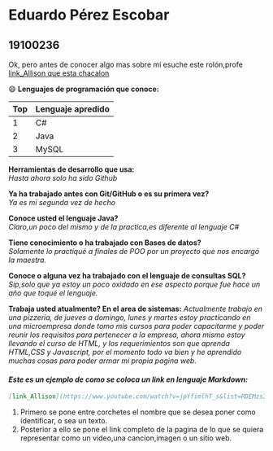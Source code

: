 # Eduardo Pérez Escobar 
## 19100236  
Ok, pero antes de conocer algo mas sobre mí esuche este rolón,profe   
[link_Allison que esta chacalon](https://www.youtube.com/watch?v=jpYfimlhT_s&list=RDEMzs3d6PQPOFpErCBUM7CG-g&index=6)        

:smile:
**Lenguajes de programación que conoce:**  

Top|Lenguaje apredido
-----------|-------------
 1 | C#            
 2  | Java  
 3 | MySQL

**Herramientas de desarrollo que usa:**  
*Hasta ahora solo ha sido Github*  

**Ya ha trabajado antes con Git/GitHub o es su primera vez?**  
*Ya es mi segunda vez de hecho*

**Conoce usted el lenguaje Java?**  
*Claro,un poco del mismo y de la practica,es diferente al lenguaje C#*

**Tiene conocimiento o ha trabajado con Bases de datos?**   
*Solamente lo practiqué a finales de POO por un proyecto que nos encargó la maestra.*

**Conoce o alguna vez ha trabajado con el lenguaje de consultas SQL?**
*Sip,solo que ya estoy un poco oxidado en ese aspecto porque fue hace un año que toqué el lenguaje.* 
 
**Trabaja usted atualmente? En el area de sistemas:** *Actualmente trabajo en una pizzeria, de jueves a domingo, lunes y martes estoy practicando en una microempresa donde tomo mis cursos para poder capacitarme y poder reunir los requisitos para pertenecer a la empresa, ahora mismo estoy llevando el curso de HTML, y los requerimientos son que aprenda HTML,CSS y Javascript, por el momento todo va bien y he aprendido muchas cosas para poder armar mi propia pagina web.*

#### *Este es un ejemplo de como se coloca un link en lenguaje Markdown:*    
```Markdown
[link_Allison](https://www.youtube.com/watch?v=jpYfimlhT_s&list=RDEMzs3d6PQPOFpErCBUM7CG-g&index=6)   
```  
1. Primero se pone entre corchetes el nombre que se desea poner como identificar, o sea un texto.
2. Posterior a ello se pone el link completo de la pagina de lo que se quiera representar como un video,una cancion,imagen o un sitio web.   
